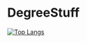 # DegreeStuff
[![Top Langs](https://github-readme-stats.vercel.app/api/top-langs/?username=Gbarradas&hide=Roff,Tex&langs_count=8&exclude_repo=Gbarradas.github.io,P1-mineweeper,e-comercy,Gbarradas)](https://github.com/anuraghazra/github-readme-stats)
